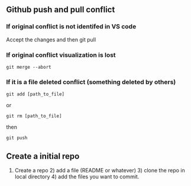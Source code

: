 ## Github push and pull conflict
### If original conflict is not identifed in VS code
Accept the changes and then git pull
### If original conflict visualization is lost
```
git merge --abort 
```

### If it is a file deleted conflict (something deleted by others)
```
git add [path_to_file]
```
or 
```
git rm [path_to_file]
```
then 
```
git push
```

## Create a initial repo
1) Create a repo 2) add a file (README or whatever) 3) clone the repo in local directory 4) add the files you want to commit.
